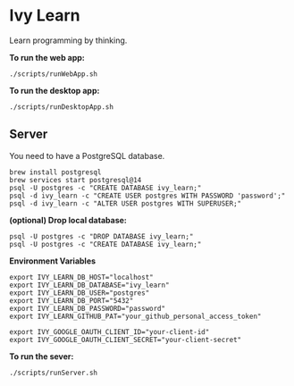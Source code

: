 # Ivy Learn

Learn programming by thinking.

**To run the web app:**

```
./scripts/runWebApp.sh
```

**To run the desktop app:**

```
./scripts/runDesktopApp.sh
```

## Server

You need to have a PostgreSQL database.

```zshrc
brew install postgresql
brew services start postgresql@14
psql -U postgres -c "CREATE DATABASE ivy_learn;"
psql -d ivy_learn -c "CREATE USER postgres WITH PASSWORD 'password';"
psql -d ivy_learn -c "ALTER USER postgres WITH SUPERUSER;"
```

**(optional) Drop local database:**

```zshrc
psql -U postgres -c "DROP DATABASE ivy_learn;"
psql -U postgres -c "CREATE DATABASE ivy_learn;"
```

**Environment Variables**

```zshrc
export IVY_LEARN_DB_HOST="localhost"
export IVY_LEARN_DB_DATABASE="ivy_learn"
export IVY_LEARN_DB_USER="postgres"
export IVY_LEARN_DB_PORT="5432"
export IVY_LEARN_DB_PASSWORD="password"
export IVY_LEARN_GITHUB_PAT="your_github_personal_access_token"

export IVY_GOOGLE_OAUTH_CLIENT_ID="your-client-id"
export IVY_GOOGLE_OAUTH_CLIENT_SECRET="your-client-secret"
```

**To run the sever:**

```
./scripts/runServer.sh
```
